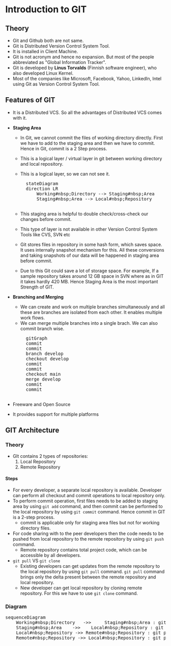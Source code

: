 # Introduction to GIT

## Theory
- Git and Github both are not same.
- Git is Distributed Version Control System Tool.
- It is installed in Client Machine.
- Git is not acronym and hence no expansion. But most of the people abbreviated as "Global Information Tracker".
- Git is developed by **Linus Torvalds** (Finnish software engineer), who also developed Linux Kernel.
- Most of the companies like Microsoft, Facebook, Yahoo, LinkedIn, Intel using Git as Version Control System Tool.

## Features of GIT

- It is a Distributed VCS. So all the advantages of Distributed VCS comes with it.

- **Staging Area**
    - In Git, we cannot commit the files of working directory directly. First we have to add to the staging area and then we have to commit. Hence in Git, commit is a 2 Step process.
    - This is a logical layer / virtual layer in git between working directory and local repository.
    - This is a logical layer, so we can not see it.

        <pre class="mermaid">
        stateDiagram
        direction LR
            Working#nbsp;Directory --> Staging#nbsp;Area
            Staging#nbsp;Area --> Local#nbsp;Repository
        </pre>
    
    - This staging area is helpful to double check/cross-check our changes before commit.
    - This type of layer is not available in other Version Control System Tools like CVS, SVN etc
    - Git stores files in repository in some hash form, which saves space. It uses internally snapshot mechanism for this. All these conversions and taking snapshots of our data will be happened in staging area before commit.
    - Due to this Git could save a lot of storage space. For example, If a sample repository takes around 12 GB space in SVN where as in GIT it takes hardly 420 MB. Hence Staging Area is the most important Strength of GIT.

- **Branching and Merging**
    - We can create and work on multiple branches simultaneously and all these are branches are isolated from each other. It enables multiple work flows.
    - We can merge multiple branches into a single brach. We can also commit branch wise.
        <pre class="mermaid">
        gitGraph
        commit
        commit
        branch develop
        checkout develop
        commit
        commit
        checkout main
        merge develop
        commit
        commit
        </pre>

- Freeware and Open Source
- It provides support for multiple platforms

## GIT Architecture

### Theory

- GIt contains 2 types of repositories:
    1. Local Repository
    2. Remote Repository

#### Steps
- For every developer, a separate local repository is available. Developer can perform all checkout and commit operations to local repository only.
- To perform commit operation, first files needs to be added to staging area by using `git add` command, and then commit can be performed to the local repository by using `git commit` command. Hence commit in GIT is a 2-step process.
    - commit is applicable only for staging area files but not for working directory files.
- For code sharing with to the peer developers then the code needs to be pushed from local repository to the remote repository by using `git push` command.
    - Remote repository contains total project code, which can be accessible by all developers.
- `git pull` VS `git clone`
    - Existing developers can get updates from the remote repository to the local repository by using `git pull` command. `git pull` command brings only the delta present between the remote repository and local repository.
    - New developer can get local repository by cloning remote repository. For this we have to use `git clone` command.

### Diagram

<pre class="mermaid">
sequenceDiagram
    Working#nbsp;Directory   ->>     Staging#nbsp;Area : git add
    Staging#nbsp;Area    ->>    Local#nbsp;Repository : git commit
    Local#nbsp;Repository ->> Remote#nbsp;Repository : git push
    Remote#nbsp;Repository ->> Local#nbsp;Repository : git pull / git clone
</pre>